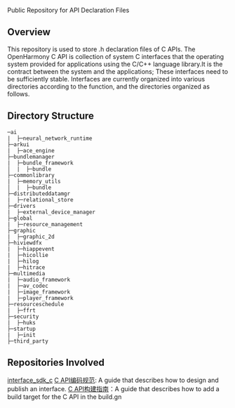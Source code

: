 Public Repository for API Declaration Files

## Overview

This repository is used to store .h declaration files of C APIs. The OpenHarmony C API is collection of system C interfaces that the operating system provided for applications using the C/C++ language library.It is the contract between the system and the applications; These interfaces need to be sufficiently stable. Interfaces are currently organized into various directories according to the function, and the directories organized as follows.

## Directory Structure

    ─ai
    |  ├─neural_network_runtime
    ├─arkui
    |  ├─ace_engine
    ├─bundlemanager
    |  ├─bundle_framework
    │  |  ├─bundle
    ├─commonlibrary
    |  ├─memory_utils
    │  |  ├─bundle
    ├─distributeddatamgr
    |  ├─relational_store
    ├─drivers
    |  ├─external_device_manager
    ├─global
    |  ├─resource_management
    ├─graphic
    |  ├─graphic_2d
    ├─hiviewdfx
    |  ├─hiappevent
    |  ├─hicollie
    |  ├─hilog
    |  ├─hitrace
    ├─multimedia
    |  ├─audio_framework
    |  ├─av_codec
    |  ├─image_framework
    |  ├─player_framework
    ├─resourceschedule
    |  ├─ffrt
    ├─security
    |  ├─huks
    ├─startup
    |  ├─init
    ├─third_party
    

## Repositories Involved

[interface_sdk_c](https://gitee.com/openharmony-sig/interface_sdk_c/)
[C API编码规范](https://gitee.com/openharmony-sig/interface_sdk_c/blob/master/docs/capi_naming.md): A guide that describes how to design and publish an interface.
[C API构建指南](https://gitee.com/openharmony-sig/interface_sdk_c/blob/master/docs/howto_add.md)：A guide that describes how to add a build target for the C API in the build.gn